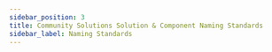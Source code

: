 ```yaml
---
sidebar_position: 3
title: Community Solutions Solution & Component Naming Standards
sidebar_label: Naming Standards
---
```


